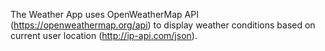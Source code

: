 The Weather App uses OpenWeatherMap API (https://openweathermap.org/api) 
to display weather conditions based on current user location
(http://ip-api.com/json).

